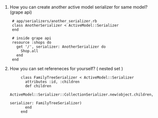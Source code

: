 1. How you can create another active model serializer for same model? (grape api)
      
        # app/serializers/another_serializer.rb
        class AnotherSerializer < ActiveModel::Serializer
        end
        
        # inside grape api
        resource :shops do
          get '/', serializer: AnotherSerializer do
            Shop.all
          end
        end

2. How you can set refereneces for yourself? ( nested set )
      
      
            class FamilyTreeSerializer < ActiveModel::Serializer
              attributes :id, :children
              def children
                ActiveModel::Serializer::CollectionSerializer.new(object.children,
                                                                  serializer: FamilyTreeSerializer)
              end
            end 
